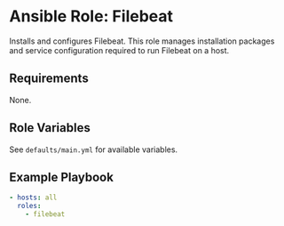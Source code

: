 # Ansible Role: Filebeat

Installs and configures Filebeat. This role manages installation packages and service configuration required to run Filebeat on a host.

## Requirements

None.

## Role Variables

See `defaults/main.yml` for available variables.

## Example Playbook

```yaml
- hosts: all
  roles:
    - filebeat
```
